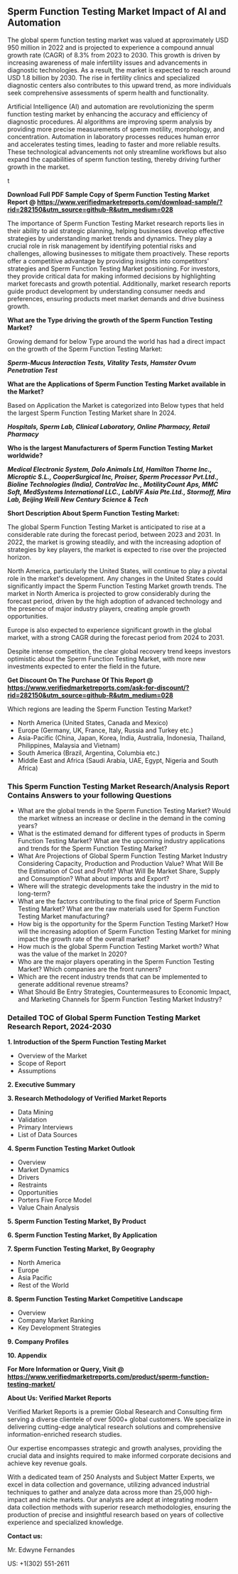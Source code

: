<h2>Sperm Function Testing Market Impact of AI and Automation</h2><p>The global sperm function testing market was valued at approximately USD 950 million in 2022 and is projected to experience a compound annual growth rate (CAGR) of 8.3% from 2023 to 2030. This growth is driven by increasing awareness of male infertility issues and advancements in diagnostic technologies. As a result, the market is expected to reach around USD 1.8 billion by 2030. The rise in fertility clinics and specialized diagnostic centers also contributes to this upward trend, as more individuals seek comprehensive assessments of sperm health and functionality.</p><p>Artificial Intelligence (AI) and automation are revolutionizing the sperm function testing market by enhancing the accuracy and efficiency of diagnostic procedures. AI algorithms are improving sperm analysis by providing more precise measurements of sperm motility, morphology, and concentration. Automation in laboratory processes reduces human error and accelerates testing times, leading to faster and more reliable results. These technological advancements not only streamline workflows but also expand the capabilities of sperm function testing, thereby driving further growth in the market.</p>t</p><p id="" class=""><strong>Download Full PDF Sample Copy of Sperm Function Testing Market Report @ <a href="https://www.verifiedmarketreports.com/download-sample/?rid=282150&utm_source=github-R&utm_medium=028" target="_blank">https://www.verifiedmarketreports.com/download-sample/?rid=282150&utm_source=github-R&utm_medium=028</a></strong></p><p>The importance of&nbsp;Sperm Function Testing Market research reports lies in their ability to aid strategic planning, helping businesses develop effective strategies by understanding market trends and dynamics. They play a crucial role in risk management by identifying potential risks and challenges, allowing businesses to mitigate them proactively. These reports offer a competitive advantage by providing insights into competitors' strategies and Sperm Function Testing Market positioning. For investors, they provide critical data for making informed decisions by highlighting market forecasts and growth potential. Additionally, market research reports guide product development by understanding consumer needs and preferences, ensuring products meet market demands and drive business growth.</p><p><strong>What are the&nbsp;Type driving the growth of the Sperm Function Testing Market?</strong></p><p id="" class="">Growing demand for below Type around the world has had a direct impact on the growth of the Sperm Function Testing Market:</p><em><strong>Sperm-Mucus Interaction Tests, Vitality Tests, Hamster Ovum Penetration Test</strong></em></p><strong>What are the&nbsp;Applications&nbsp;of Sperm Function Testing Market available in the Market?</strong></p><p id="" class="">Based on Application the Market is categorized into Below types that held the largest Sperm Function Testing Market share In 2024.</p><em><strong>Hospitals, Sperm Lab, Clinical Laboratory, Online Pharmacy, Retail Pharmacy</strong></em></p><strong>Who is the largest Manufacturers of Sperm Function Testing Market worldwide?</strong></p><p><em><strong>Medical Electronic System, Dolo Animals Ltd, Hamilton Thorne Inc., Microptic S.L., CooperSurgical Inc, Proiser, Sperm Processor Pvt.Ltd., Bioline Technologies (India), ContraVac Inc., MotilityCount Aps, MMC Soft, MedSystems International LLC., LabIVF Asia Pte.Ltd., Stormoff, Mira Lab, Beijing Weili New Century Science & Tech</strong></em></p><p id="" class=""><strong>Short Description About Sperm Function Testing Market:</strong></p><p>The global Sperm Function Testing Market is anticipated to rise at a considerable rate during the forecast period, between 2023 and 2031. In 2022, the market is growing steadily, and with the increasing adoption of strategies by key players, the market is expected to rise over the projected horizon.</p><p>North America, particularly the United States, will continue to play a pivotal role in the market's development. Any changes in the United States could significantly impact the Sperm Function Testing Market growth trends. The market in North America is projected to grow considerably during the forecast period, driven by the high adoption of advanced technology and the presence of major industry players, creating ample growth opportunities.</p><p>Europe is also expected to experience significant growth in the global market, with a strong CAGR during the forecast period from 2024 to 2031.</p><p>Despite intense competition, the clear global recovery trend keeps investors optimistic about the Sperm Function Testing Market, with more new investments expected to enter the field in the future.</p><p id="" class=""><strong>Get Discount On The Purchase Of This Report @ <a href="https://www.verifiedmarketreports.com/ask-for-discount/?rid=282150&utm_source=github-R&utm_medium=028" target="_blank">https://www.verifiedmarketreports.com/ask-for-discount/?rid=282150&utm_source=github-R&utm_medium=028</a></strong></p>Which regions are leading the Sperm Function Testing Market?</p><ul><li>North America (United States, Canada and Mexico)</li><li>Europe (Germany, UK, France, Italy, Russia and Turkey etc.)</li><li>Asia-Pacific (China, Japan, Korea, India, Australia, Indonesia, Thailand, Philippines, Malaysia and Vietnam)</li><li>South America (Brazil, Argentina, Columbia etc.)</li><li>Middle East and Africa (Saudi Arabia, UAE, Egypt, Nigeria and South Africa)</li></ul><h3 id="" class="">This Sperm Function Testing Market Research/Analysis Report Contains Answers to your following Questions</h3><ul><li>What are the global trends in the Sperm Function Testing Market? Would the market witness an increase or decline in the demand in the coming years?</li><li>What is the estimated demand for different types of products in Sperm Function Testing Market? What are the upcoming industry applications and trends for the Sperm Function Testing Market?</li><li>What Are Projections of Global Sperm Function Testing Market Industry Considering Capacity, Production and Production Value? What Will Be the Estimation of Cost and Profit? What Will Be Market Share, Supply and Consumption? What about imports and Export?</li><li>Where will the strategic developments take the industry in the mid to long-term?</li><li>What are the factors contributing to the final price of Sperm Function Testing Market? What are the raw materials used for Sperm Function Testing Market manufacturing?</li><li>How big is the opportunity for the Sperm Function Testing Market? How will the increasing adoption of Sperm Function Testing Market for mining impact the growth rate of the overall market?</li><li>How much is the global Sperm Function Testing Market worth? What was the value of the market In 2020?</li><li>Who are the major players operating in the Sperm Function Testing Market? Which companies are the front runners?</li><li>Which are the recent industry trends that can be implemented to generate additional revenue streams?</li><li>What Should Be Entry Strategies, Countermeasures to Economic Impact, and Marketing Channels for Sperm Function Testing Market Industry?</li></ul><h3 id="" class="">Detailed TOC of Global Sperm Function Testing Market Research Report, 2024-2030</h3><p id="" class=""><strong>1. Introduction of the Sperm Function Testing Market</strong></p><ul><li>Overview of the Market</li><li>Scope of Report</li><li>Assumptions</li></ul><p id="" class=""><strong>2. Executive Summary</strong></p><p id="" class=""><strong>3. Research Methodology of Verified Market Reports</strong></p><ul><li>Data Mining</li><li>Validation</li><li>Primary Interviews</li><li>List of Data Sources</li></ul><p id="" class=""><strong>4. Sperm Function Testing Market Outlook</strong></p><ul><li>Overview</li><li>Market Dynamics</li><li>Drivers</li><li>Restraints</li><li>Opportunities</li><li>Porters Five Force Model</li><li>Value Chain Analysis</li></ul><p id="" class=""><strong>5. Sperm Function Testing Market, By Product</strong></p><p id="" class=""><strong>6. Sperm Function Testing Market, By Application</strong></p><p id="" class=""><strong>7. Sperm Function Testing Market, By Geography</strong></p><ul><li>North America</li><li>Europe</li><li>Asia Pacific</li><li>Rest of the World</li></ul><p id="" class=""><strong>8. Sperm Function Testing Market Competitive Landscape</strong></p><ul><li>Overview</li><li>Company Market Ranking</li><li>Key Development Strategies</li></ul><p id="" class=""><strong>9. Company Profiles</strong></p><p id="" class=""><strong>10. Appendix</strong></p><p id="" class=""><strong>For More Information or Query, Visit @ <a href="https://www.verifiedmarketreports.com/product/sperm-function-testing-market/" target="_blank">https://www.verifiedmarketreports.com/product/sperm-function-testing-market/</a></strong></p><p id="" class=""><strong>About Us: Verified Market Reports</strong></p><p id="" class="">Verified Market Reports is a premier Global Research and Consulting firm serving a diverse clientele of over 5000+ global customers. We specialize in delivering cutting-edge analytical research solutions and comprehensive information-enriched research studies.</p><p id="" class="">Our expertise encompasses strategic and growth analyses, providing the crucial data and insights required to make informed corporate decisions and achieve key revenue goals.</p><p id="" class="">With a dedicated team of 250 Analysts and Subject Matter Experts, we excel in data collection and governance, utilizing advanced industrial techniques to gather and analyze data across more than 25,000 high-impact and niche markets. Our analysts are adept at integrating modern data collection methods with superior research methodologies, ensuring the production of precise and insightful research based on years of collective experience and specialized knowledge.</p><p id="" class=""><strong>Contact us:</strong></p><p id="" class="">Mr. Edwyne Fernandes</p><p id="" class="">US: +1(302) 551-2611</p>
